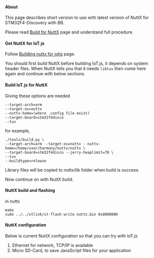 #### About

This page describes short version to use with latest version of NuttX for STM32F4-Discovery with BB.

Please read [Build for NuttX](https://github.com/Samsung/iotjs/wiki/Build-for-NuttX) page and understand full procedure.

#### Get NuttX for IoT.js

Follow [Building nuttx for iotjs](https://bitbucket.org/seanshpark/nuttx/wiki/Home) page.

You should first build NuttX before building IoT.js, it depends on system header files. When NuttX tells you that it needs `libtuv` then come here again and continue with below sections.

#### Build IoT.js for NuttX

Giving these options are needed
```
--target-arch=arm
--target-os=nuttx
--nuttx-home=(where .config file exist)
--target-board=stm32f4disco
--tuv
```

for example,
```
./tools/build.py \
--target-arch=arm --target-os=nuttx --nuttx-home=/home/user/harmony/nuttx/nuttx \
--target-board=stm32f4disco --jerry-heaplimit=78 \
--tuv
--buildtype=release
```

Library files will be copied to nuttx/lib folder when build is success.

Now continue on with NuttX build.

#### NuttX build and flashing

in nuttx
```
make
sudo ../../stlink/st-flash write nuttx.bin 0x8000000
```

#### NuttX configuration

Below is current NuttX configuration so that you can try with IoT.js

1) Ethernet for network, TCP/IP is available
2) Micro SD-Card, to save JavaScript files for your application


